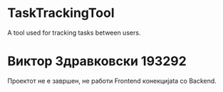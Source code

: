 # TaskTrackingTool
A tool used for tracking tasks between users.

# Виктор Здравковски 193292
Проектот не е завршен, не работи Frontend конекцијаta со Backend.
